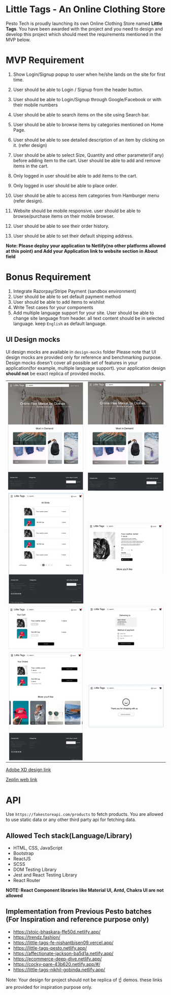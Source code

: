 # Little Tags - An Online Clothing Store

Pesto Tech is proudly launching its own Online Clothing Store named **Little Tags**. You have been awarded with the project and you need to design and develop this project which should meet the requirements mentioned in the MVP below.

# MVP Requirement

1. Show Login/Signup popup to user when he/she lands on the site for first time.
2. User should be able to Login / Signup from the header button.
3. User should be able to Login/Signup through Google/Facebook or with their mobile numbers
4. User should be able to search items on the site using Search bar.
5. User should be able to browse items by categories mentioned on Home Page.
6. User should be able to see detailed description of an item by clicking on it. (refer design)
7. User should be able to select Size, Quantity and other parameter(if any) before adding item to the cart.
   User should be able to add and remove items in the cart.
8. Only logged in user should be able to add items to the cart.
9. Only logged in user should be able to place order.
10. User should be able to access item categories from Hamburger menu (refer design).

11. Website should be mobile responsive. user should be able to browse/purchase items on their mobile browser.
12. User should be able to see their order history.
13. User should be able to set their default shipping address.

**Note: Please deploy your application to Netlify(no other platforms allowed at this point) and Add your Application link to website section in About field**

# Bonus Requirement

1. Integrate Razorpay/Stripe Payment (sandbox environment)
2. User should be able to set default payment method
3. User should be able to add items to wishlist
4. Write Test cases for your components
5. Add multiple language support for your site. User should be able to change site language from header. all text content should be in selected language. keep `English` as default language.

## UI Design mocks

UI design mocks are available in `design-mocks` folder
Please note that UI design mocks are provided only for reference and benchmarking purpose. Design mocks doesn't cover all possible set of features in your application(for example, multiple language support). your application design **should not** be exact replica of provided mocks.

|                                    |                                        |
| :--------------------------------: | :------------------------------------: |
|     ![](design-mocks/home.png)     |  ![](design-mocks/home_logged_in.png)  |
| ![](design-mocks/product_list.png) |     ![](design-mocks/product.png)      |
|     ![](design-mocks/cart.png)     |     ![](design-mocks/checkout.png)     |
|    ![](design-mocks/orders.png)    | ![](design-mocks/successful_order.png) |

[Adobe XD design link](https://drive.google.com/file/d/1_e7X57CoN7YhDlapVlLkL14ksVTzAwQh/view?usp=sharing)

[Zeplin web link](https://zpl.io/a7j7MJE)

# API

Use `https://fakestoreapi.com/products` to fetch products.
You are allowed to use static data or any other third party api for fetching data.
## Allowed Tech stack(Language/Library)

- HTML, CSS, JavaScript
- Bootstrap
- ReactJS
- SCSS
- DOM Testing Library
- Jest and React Testing Library
- React Router

**NOTE: React Component libraries like Material UI, Antd, Chakra UI are not allowed**


## Implementation from Previous Pesto batches (For Inspiration and reference purpose only)


- https://stoic-bhaskara-ffe50d.netlify.app/
- https://trendz.fashion/
- https://little-tags-fe-nishantbisen09.vercel.app/
- https://little-tags-pesto.netlify.app/
- https://affectionate-jackson-ba5d1a.netlify.app/
- https://ecommerce-deep-dive.netlify.app/
- https://cocky-pare-43b620.netlify.app/#/
- https://little-tags-nikhil-gobinda.netlify.app/


Note: Your design for project should not be replica of ☝️ demos. these links are provided for inspiration purpose only.
